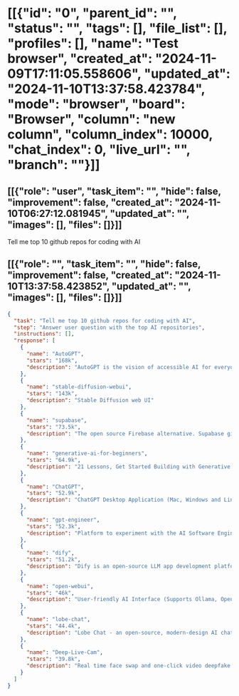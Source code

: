 # [[{"id": "0", "parent_id": "", "status": "", "tags": [], "file_list": [], "profiles": [], "name": "Test browser", "created_at": "2024-11-09T17:11:05.558606", "updated_at": "2024-11-10T13:37:58.423784", "mode": "browser", "board": "Browser", "column": "new column", "column_index": 10000, "chat_index": 0, "live_url": "", "branch": ""}]]
## [[{"role": "user", "task_item": "", "hide": false, "improvement": false, "created_at": "2024-11-10T06:27:12.081945", "updated_at": "", "images": [], "files": []}]]
Tell me top 10 github repos for coding with AI
## [[{"role": "", "task_item": "", "hide": false, "improvement": false, "created_at": "2024-11-10T13:37:58.423852", "updated_at": "", "images": [], "files": []}]]
```json
{
  "task": "Tell me top 10 github repos for coding with AI",
  "step": "Answer user question with the top AI repositories",
  "instructions": [],
  "response": [
    {
      "name": "AutoGPT",
      "stars": "168k",
      "description": "AutoGPT is the vision of accessible AI for everyone, to use and to build on."
    },
    {
      "name": "stable-diffusion-webui",
      "stars": "143k",
      "description": "Stable Diffusion web UI"
    },
    {
      "name": "supabase",
      "stars": "73.5k",
      "description": "The open source Firebase alternative. Supabase gives you a dedicated Postgres database to build your web, mobile, and AI applications."
    },
    {
      "name": "generative-ai-for-beginners",
      "stars": "64.9k",
      "description": "21 Lessons, Get Started Building with Generative AI."
    },
    {
      "name": "ChatGPT",
      "stars": "52.9k",
      "description": "ChatGPT Desktop Application (Mac, Windows and Linux)"
    },
    {
      "name": "gpt-engineer",
      "stars": "52.3k",
      "description": "Platform to experiment with the AI Software Engineer."
    },
    {
      "name": "dify",
      "stars": "51.2k",
      "description": "Dify is an open-source LLM app development platform."
    },
    {
      "name": "open-webui",
      "stars": "46k",
      "description": "User-friendly AI Interface (Supports Ollama, OpenAI API, ...)"
    },
    {
      "name": "lobe-chat",
      "stars": "44.4k",
      "description": "Lobe Chat - an open-source, modern-design AI chat framework."
    },
    {
      "name": "Deep-Live-Cam",
      "stars": "39.8k",
      "description": "Real time face swap and one-click video deepfake with only a single image."
    }
  ]
}
```
